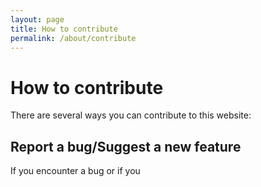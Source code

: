 ```yaml
---
layout: page
title: How to contribute
permalink: /about/contribute
---
```

# How to contribute

There are several ways you can contribute to this website:

## Report a bug/Suggest a new feature

If you encounter a bug or if you 